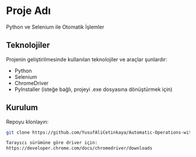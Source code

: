 # Proje Adı

Python ve Selenium ile Otomatik İşlemler

## Teknolojiler

Projenin geliştirilmesinde kullanılan teknolojiler ve araçlar şunlardır:

- Python
- Selenium
- ChromeDriver
- PyInstaller (isteğe bağlı, projeyi .exe dosyasına dönüştürmek için)

## Kurulum
Repoyu klonlayın:
   ```sh
   git clone https://github.com/YusufAliCetinkaya/Automatic-Operations-with-Python-and-Selenium.git

Tarayıcı sürümüne göre driver için: 
https://developer.chrome.com/docs/chromedriver/downloads
